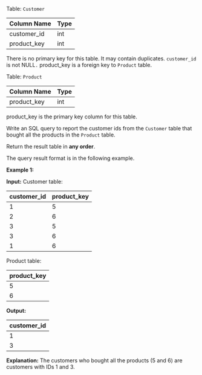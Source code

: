 ﻿
Table:  `Customer`


| Column Name | Type    |
|-|-
| customer_id | int     |
| product_key | int     |

There is no primary key for this table. It may contain duplicates. `customer_id` is not NULL`.`
product_key is a foreign key to `Product` table.

Table:  `Product`


| Column Name | Type    |
|-|-
| product_key | int     |

product_key is the primary key column for this table.

Write an SQL query to report the customer ids from the  `Customer`  table that bought all the products in the  `Product`  table.

Return the result table in  **any order**.

The query result format is in the following example.

**Example 1:**

**Input:** 
Customer table:

| customer_id | product_key |
|-|-
| 1           | 5           |
| 2           | 6           |
| 3           | 5           |
| 3           | 6           |
| 1           | 6           |

Product table:

| product_key |
|-
| 5           |
| 6           |

**Output:** 

| customer_id |
|-
| 1           |
| 3           |

**Explanation:** 
The customers who bought all the products (5 and 6) are customers with IDs 1 and 3.
